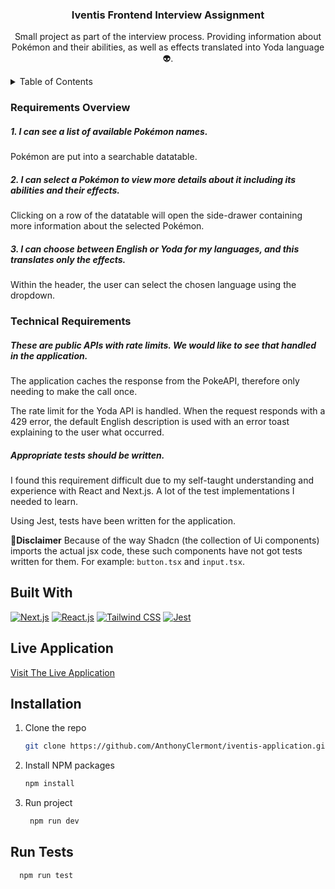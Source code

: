 <div align="center">
  <h3 align="center">Iventis Frontend Interview Assignment</h3>

  <p align="center" style="max-width: 600px">
    Small project as part of the interview process. Providing information about Pokémon and their abilities, as well as effects translated into Yoda language 👽.
  </p>
</div>

<!-- TABLE OF CONTENTS -->
<details>
  <summary>Table of Contents</summary>
  <ol>
    <li>
      <a href="#built-with">Built With</a>
    </li>
    <li>
        <a href="#live-application">Live Application</a>
    </li>
    <li>
      <a href="#installation">Installation</a>
    </li>
    <li>
      <a href="#run-tests">Run Tests</a>
    </li>
  </ol>
</details>

### Requirements Overview

##### 1. I can see a list of available Pokémon names.
Pokémon are put into a searchable datatable.

##### 2. I can select a Pokémon to view more details about it including its abilities and their effects.
Clicking on a row of the datatable will open the side-drawer containing more information about the selected Pokémon.

##### 3. I can choose between English or Yoda for my languages, and this translates only the effects.
Within the header, the user can select the chosen language using the dropdown.

### Technical Requirements

##### These are public APIs with rate limits. We would like to see that handled in the application.
The application caches the response from the PokeAPI, therefore only needing to make the call once.

The rate limit for the Yoda API is handled. When the request responds with a 429 error, the default English description is used with an error toast explaining to the user what occurred.

##### Appropriate tests should be written.
I found this requirement difficult due to my self-taught understanding and experience with React and Next.js. A lot of the test implementations I needed to learn.

Using Jest, tests have been written for the application.

🚨<strong>Disclaimer</strong>
Because of the way Shadcn (the collection of Ui components) imports the actual jsx code, these such components have not got tests written for them. For example: ```button.tsx``` and ```input.tsx```.

## Built With

[![Next.js][Next.js]][Next-url]
[![React.js][React.js]][React-url]
[![Tailwind CSS][Tailwind.css]][Tailwind-url]
[![Jest][Jest.js]][Jest-url]

## Live Application

[Visit The Live Application](https://iventis-application.vercel.app/)

## Installation

1. Clone the repo
   ```sh
   git clone https://github.com/AnthonyClermont/iventis-application.git
   ```
2. Install NPM packages
   ```sh
   npm install
   ```
3. Run project
   ```sh
    npm run dev
   ```

## Run Tests
```sh
  npm run test
```

[Next.js]: https://img.shields.io/badge/next.js-000000?style=for-the-badge&logo=nextdotjs&logoColor=white
[Next-url]: https://nextjs.org/
[React.js]: https://img.shields.io/badge/React-20232A?style=for-the-badge&logo=react&logoColor=61DAFB
[React-url]: https://reactjs.org/
[Tailwind.css]: https://img.shields.io/badge/Tailwind%20CSS-38B2AC?style=for-the-badge&logo=tailwind-css&logoColor=white
[Tailwind-url]: https://tailwindcss.com
[Jest.js]: https://img.shields.io/badge/Jest-000000?style=for-the-badge&logo=jest&logoColor=white
[Jest-url]: https://jestjs.io/